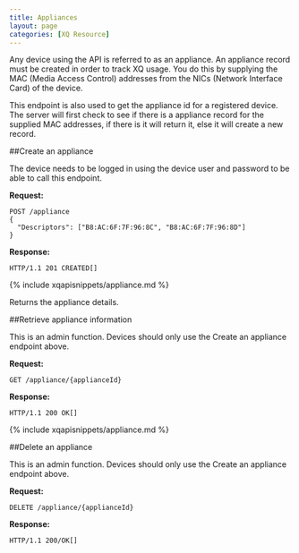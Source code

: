 ```yaml
---
title: Appliances
layout: page
categories: [XQ Resource]
---
```


Any device using the API is referred to as an appliance. An appliance record must be created in order to track XQ usage. You do this by supplying the MAC (Media Access Control) addresses from the NICs (Network Interface Card) of the device.

This endpoint is also used to get the appliance id for a registered device. The server will first check to see if there is a appliance record for the supplied MAC addresses, if there is it will return it, else it will create a new record.

##Create an appliance

The device needs to be logged in using the device user and password to be able to call this endpoint.

**Request:**

    POST /appliance
    {
      "Descriptors": ["B8:AC:6F:7F:96:8C", "B8:AC:6F:7F:96:8D"]
    }

**Response:**

    HTTP/1.1 201 CREATED[]
{% include xqapisnippets/appliance.md %}

Returns the appliance details.


##Retrieve appliance information

This is an admin function. Devices should only use the Create an appliance endpoint above.

**Request:**

    GET /appliance/{applianceId}


**Response:**

    HTTP/1.1 200 OK[]
{% include xqapisnippets/appliance.md %}

    
##Delete an appliance

This is an admin function. Devices should only use the Create an appliance endpoint above.

**Request:**

    DELETE /appliance/{applianceId}


**Response:**

    HTTP/1.1 200/OK[]